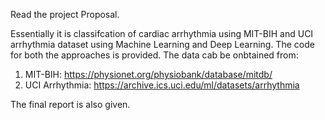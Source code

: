 Read the project Proposal.

Essentially it is classifcation of cardiac arrhythmia using MIT-BIH and UCI arrhythmia dataset using Machine Learning and Deep Learning.
The code for both the approaches is provided. The data cab be onbtained from:
1. MIT-BIH: https://physionet.org/physiobank/database/mitdb/
2. UCI Arrhythmia: https://archive.ics.uci.edu/ml/datasets/arrhythmia

The final report is also given.
